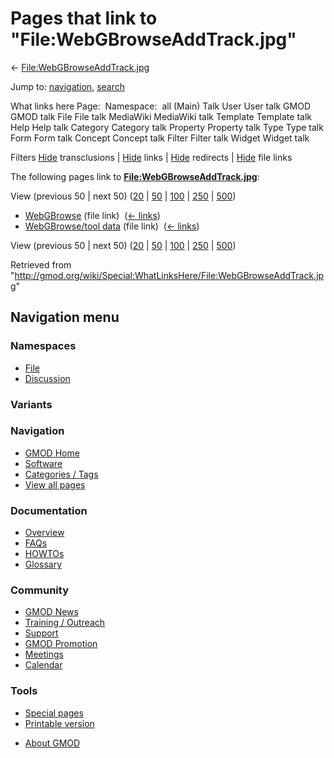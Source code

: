 <div id="mw-page-base" class="noprint">

</div>

<div id="mw-head-base" class="noprint">

</div>

<div id="content" class="mw-body" role="main">

<span id="top"></span>

<div id="mw-js-message" style="display:none;">

</div>



# <span dir="auto">Pages that link to "File:WebGBrowseAddTrack.jpg"</span>

<div id="bodyContent">

<div id="contentSub">

←
[File:WebGBrowseAddTrack.jpg](/wiki/File:WebGBrowseAddTrack.jpg "File:WebGBrowseAddTrack.jpg")

</div>

<div id="jump-to-nav" class="mw-jump">

Jump to: [navigation](#mw-navigation), [search](#p-search)

</div>

<div id="mw-content-text">

What links here Page:  Namespace:  all (Main) Talk User User talk GMOD
GMOD talk File File talk MediaWiki MediaWiki talk Template Template talk
Help Help talk Category Category talk Property Property talk Type Type
talk Form Form talk Concept Concept talk Filter Filter talk Widget
Widget talk

Filters
[Hide](/mediawiki/index.php?title=Special:WhatLinksHere/File:WebGBrowseAddTrack.jpg&hidetrans=1 "Special:WhatLinksHere/File:WebGBrowseAddTrack.jpg")
transclusions \|
[Hide](/mediawiki/index.php?title=Special:WhatLinksHere/File:WebGBrowseAddTrack.jpg&hidelinks=1 "Special:WhatLinksHere/File:WebGBrowseAddTrack.jpg")
links \|
[Hide](/mediawiki/index.php?title=Special:WhatLinksHere/File:WebGBrowseAddTrack.jpg&hideredirs=1 "Special:WhatLinksHere/File:WebGBrowseAddTrack.jpg")
redirects \|
[Hide](/mediawiki/index.php?title=Special:WhatLinksHere/File:WebGBrowseAddTrack.jpg&hideimages=1 "Special:WhatLinksHere/File:WebGBrowseAddTrack.jpg")
file links

The following pages link to
**[File:WebGBrowseAddTrack.jpg](/wiki/File:WebGBrowseAddTrack.jpg "File:WebGBrowseAddTrack.jpg")**:

View (previous 50 \| next 50)
([20](/mediawiki/index.php?title=Special:WhatLinksHere/File:WebGBrowseAddTrack.jpg&limit=20 "Special:WhatLinksHere/File:WebGBrowseAddTrack.jpg")
\|
[50](/mediawiki/index.php?title=Special:WhatLinksHere/File:WebGBrowseAddTrack.jpg&limit=50 "Special:WhatLinksHere/File:WebGBrowseAddTrack.jpg")
\|
[100](/mediawiki/index.php?title=Special:WhatLinksHere/File:WebGBrowseAddTrack.jpg&limit=100 "Special:WhatLinksHere/File:WebGBrowseAddTrack.jpg")
\|
[250](/mediawiki/index.php?title=Special:WhatLinksHere/File:WebGBrowseAddTrack.jpg&limit=250 "Special:WhatLinksHere/File:WebGBrowseAddTrack.jpg")
\|
[500](/mediawiki/index.php?title=Special:WhatLinksHere/File:WebGBrowseAddTrack.jpg&limit=500 "Special:WhatLinksHere/File:WebGBrowseAddTrack.jpg"))

- [WebGBrowse](/wiki/WebGBrowse "WebGBrowse") (file link) ‎
  <span class="mw-whatlinkshere-tools">([←
  links](/mediawiki/index.php?title=Special:WhatLinksHere&target=WebGBrowse "Special:WhatLinksHere"))</span>
- [WebGBrowse/tool
  data](/wiki/WebGBrowse/tool_data "WebGBrowse/tool data") (file link) ‎
  <span class="mw-whatlinkshere-tools">([←
  links](/mediawiki/index.php?title=Special:WhatLinksHere&target=WebGBrowse%2Ftool+data "Special:WhatLinksHere"))</span>

View (previous 50 \| next 50)
([20](/mediawiki/index.php?title=Special:WhatLinksHere/File:WebGBrowseAddTrack.jpg&limit=20 "Special:WhatLinksHere/File:WebGBrowseAddTrack.jpg")
\|
[50](/mediawiki/index.php?title=Special:WhatLinksHere/File:WebGBrowseAddTrack.jpg&limit=50 "Special:WhatLinksHere/File:WebGBrowseAddTrack.jpg")
\|
[100](/mediawiki/index.php?title=Special:WhatLinksHere/File:WebGBrowseAddTrack.jpg&limit=100 "Special:WhatLinksHere/File:WebGBrowseAddTrack.jpg")
\|
[250](/mediawiki/index.php?title=Special:WhatLinksHere/File:WebGBrowseAddTrack.jpg&limit=250 "Special:WhatLinksHere/File:WebGBrowseAddTrack.jpg")
\|
[500](/mediawiki/index.php?title=Special:WhatLinksHere/File:WebGBrowseAddTrack.jpg&limit=500 "Special:WhatLinksHere/File:WebGBrowseAddTrack.jpg"))

</div>

<div class="printfooter">

Retrieved from
"<http://gmod.org/wiki/Special:WhatLinksHere/File:WebGBrowseAddTrack.jpg>"

</div>

<div id="catlinks" class="catlinks catlinks-allhidden">

</div>

<div class="visualClear">

</div>

</div>

</div>

<div id="mw-navigation">

## Navigation menu

<div id="mw-head">



<div id="left-navigation">

<div id="p-namespaces" class="vectorTabs" role="navigation"
aria-labelledby="p-namespaces-label">

### Namespaces

- <span id="ca-nstab-image"><a href="/wiki/File:WebGBrowseAddTrack.jpg" accesskey="c"
  title="View the file page [c]">File</a></span>
- <span id="ca-talk"><a
  href="/mediawiki/index.php?title=File_talk:WebGBrowseAddTrack.jpg&amp;action=edit&amp;redlink=1"
  accesskey="t"
  title="Discussion about the content page [t]">Discussion</a></span>

</div>

<div id="p-variants" class="vectorMenu emptyPortlet" role="navigation"
aria-labelledby="p-variants-label">

### 

### Variants[](#)

<div class="menu">

</div>

</div>

</div>

<div id="right-navigation">





</div>



</div>

</div>

</div>

<div id="mw-panel">

<div id="p-logo" role="banner">

<a href="/wiki/Main_Page"
style="background-image: url(http://gmod.org/images/GMOD-cogs.png);"
title="Visit the main page"></a>

</div>

<div id="p-Navigation" class="portal" role="navigation"
aria-labelledby="p-Navigation-label">

### Navigation

<div class="body">

- <span id="n-GMOD-Home">[GMOD Home](/wiki/Main_Page)</span>
- <span id="n-Software">[Software](/wiki/GMOD_Components)</span>
- <span id="n-Categories-.2F-Tags">[Categories /
  Tags](/wiki/Categories)</span>
- <span id="n-View-all-pages">[View all
  pages](/wiki/Special:AllPages)</span>

</div>

</div>

<div id="p-Documentation" class="portal" role="navigation"
aria-labelledby="p-Documentation-label">

### Documentation

<div class="body">

- <span id="n-Overview">[Overview](/wiki/Overview)</span>
- <span id="n-FAQs">[FAQs](/wiki/Category:FAQ)</span>
- <span id="n-HOWTOs">[HOWTOs](/wiki/Category:HOWTO)</span>
- <span id="n-Glossary">[Glossary](/wiki/Glossary)</span>

</div>

</div>

<div id="p-Community" class="portal" role="navigation"
aria-labelledby="p-Community-label">

### Community

<div class="body">

- <span id="n-GMOD-News">[GMOD News](/wiki/GMOD_News)</span>
- <span id="n-Training-.2F-Outreach">[Training /
  Outreach](/wiki/Training_and_Outreach)</span>
- <span id="n-Support">[Support](/wiki/Support)</span>
- <span id="n-GMOD-Promotion">[GMOD
  Promotion](/wiki/GMOD_Promotion)</span>
- <span id="n-Meetings">[Meetings](/wiki/Meetings)</span>
- <span id="n-Calendar">[Calendar](/wiki/Calendar)</span>

</div>

</div>

<div id="p-tb" class="portal" role="navigation"
aria-labelledby="p-tb-label">

### Tools

<div class="body">

- <span id="t-specialpages"><a href="/wiki/Special:SpecialPages" accesskey="q"
  title="A list of all special pages [q]">Special pages</a></span>
- <span id="t-print"><a
  href="/mediawiki/index.php?title=Special:WhatLinksHere/File:WebGBrowseAddTrack.jpg&amp;printable=yes"
  rel="alternate" accesskey="p"
  title="Printable version of this page [p]">Printable version</a></span>

</div>

</div>

</div>

</div>

<div id="footer" role="contentinfo">

- <span id="footer-places-about">[About
  GMOD](/wiki/GMOD:About "GMOD:About")</span>

<!-- -->






</div>
